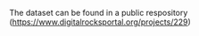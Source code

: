 The dataset can be found in a public respository (https://www.digitalrocksportal.org/projects/229) 

